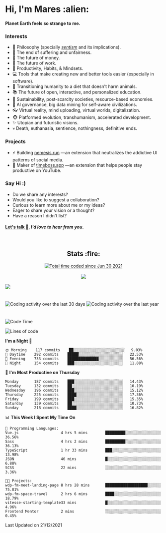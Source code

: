 <h1>Hi, I'm Mares :alien:</h1>

#### Planet Earth feels so strange to me.

### **Interests**

- 🌊 Philosophy (specially [_sentism_][sentismmedium] and its implications).
- 🎯 The end of suffering and unfairness.
- 💸 The future of money.
- 💼 The future of work.
- 🧠 Productivity, Habits, & Mindsets.
- 💻 Tools that make creating new and better tools easier (especially in software).
- 🥗 Transitioning humanity to a diet that doesn't harm animals.
- 📚 The future of open, interactive, and personalized education.
- 🌱 Sustainability, post-scarcity societies, resource-based economies.
- 🤖 AI governance, big data mining for self-aware civilizations.
- 👓 Virtual reality, mind uploading, virtual worlds, digitalization.
- 🐵 Platformed evolution, transhumanism, accelerated development.
- ✨ Utopian and futuristic visions.
- 💀 Death, euthanasia, sentience, nothingness, definitive ends.


### **Projects**

- ⚡ Building [nemesis.run](https://nemesis.run) —an extension that neutralizes the addictive UI patterns of social media.
- 💎 Maker of [timeboss.app](https://timeboss.app) —an extension that helps people stay productive on YouTube.


### **Say Hi :)**

- Do we share any interests?
- Would you like to suggest a collaboration?
- Curious to learn more about me or my ideas?
- Eager to share your vision or a thought?
- Have a reason I didn't list?

#### [Let's talk :wave:.](mailto:mareszhar@gmail.com) _I'd love to hear from you_.

[sentismmedium]: https://medium.com/@mareszhar/born-a-prisoner-a-reflection-about-life-its-struggles-and-a-plan-to-escape-d8566ce9b026

<br>

<h2 align="center">Stats :fire:</h2>

<div align="center">
  <a href="https://wakatime.com/@cfdc0e0d-4860-4b62-9ff0-cb659185525e">
    <img src="https://wakatime.com/badge/user/cfdc0e0d-4860-4b62-9ff0-cb659185525e.svg" alt="Total time coded since Jun 30 2021" />
  </a>
</div>

<br>

<div align="center">
  <img src="https://github-readme-streak-stats.herokuapp.com?user=mareszhar&theme=black-ice&hide_border=true&stroke=FFFFFF15&ring=DF8FFE&fire=DF8FFE&currStreakLabel=DF8FFE&background=1A232A&currStreakNum=86FFAB&dates=B1AAB3FF">
</div>

<!-- Add or remove this: &dates=B1AAB3FF at the end of the streak stats URL if they get bugged and aren't updating -->

<br>

<img src="https://activity-graph.herokuapp.com/graph?username=mareszhar&theme=nord&bg_color=00000000&color=979797&line=DF8FFE&point=00000000&area=true&hide_border=true">

<br>

<h1></h1>

<img src="https://wakatime.com/share/@mares/5df0ff02-9c79-41b4-b540-51dc9c65a57b.svg" alt="Coding activity over the last 30 days" />
<img src="https://wakatime.com/share/@mares/ea89ba71-f374-40af-930c-e0655909fe37.svg" alt="Coding activity over the last year" />

<h1></h1>

<!--START_SECTION:waka-->
![Code Time](http://img.shields.io/badge/Code%20Time-385%20hrs%2027%20mins-blue)

![Lines of code](https://img.shields.io/badge/From%20Hello%20World%20I%27ve%20Written-124%20Thousand%20lines%20of%20code-blue)

**I'm a Night 🦉** 

```text
🌞 Morning    117 commits    ██░░░░░░░░░░░░░░░░░░░░░░░   9.03% 
🌆 Daytime    292 commits    █████░░░░░░░░░░░░░░░░░░░░   22.53% 
🌃 Evening    733 commits    ██████████████░░░░░░░░░░░   56.56% 
🌙 Night      154 commits    ███░░░░░░░░░░░░░░░░░░░░░░   11.88%

```
📅 **I'm Most Productive on Thursday** 

```text
Monday       187 commits    ███░░░░░░░░░░░░░░░░░░░░░░   14.43% 
Tuesday      132 commits    ██░░░░░░░░░░░░░░░░░░░░░░░   10.19% 
Wednesday    196 commits    ███░░░░░░░░░░░░░░░░░░░░░░   15.12% 
Thursday     225 commits    ████░░░░░░░░░░░░░░░░░░░░░   17.36% 
Friday       199 commits    ███░░░░░░░░░░░░░░░░░░░░░░   15.35% 
Saturday     139 commits    ██░░░░░░░░░░░░░░░░░░░░░░░   10.73% 
Sunday       218 commits    ████░░░░░░░░░░░░░░░░░░░░░   16.82%

```


📊 **This Week I Spent My Time On** 

```text
💬 Programming Languages: 
Vue.js                   4 hrs 5 mins        █████████░░░░░░░░░░░░░░░░   36.56% 
Sass                     4 hrs 2 mins        █████████░░░░░░░░░░░░░░░░   36.13% 
TypeScript               1 hr 33 mins        ███░░░░░░░░░░░░░░░░░░░░░░   13.98% 
JSON                     46 mins             █░░░░░░░░░░░░░░░░░░░░░░░░   6.88% 
SCSS                     22 mins             ░░░░░░░░░░░░░░░░░░░░░░░░░   3.36%

🐱‍💻 Projects: 
wdp-fm-meet-landing-page 8 hrs 28 mins       ███████████████████░░░░░░   75.81% 
wdp-fm-space-travel      2 hrs 6 mins        ████░░░░░░░░░░░░░░░░░░░░░   18.79% 
vitesse-starting-template33 mins             █░░░░░░░░░░░░░░░░░░░░░░░░   4.96% 
Frontend Mentor          2 mins              ░░░░░░░░░░░░░░░░░░░░░░░░░   0.45%

```


 Last Updated on 21/12/2021
<!--END_SECTION:waka-->
